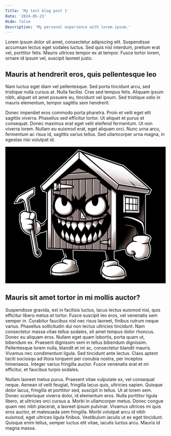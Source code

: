 ```yaml
---
Title: 'My test blog post 1'
Date: '2024-05-23'
Hide: false
Description: 'My personal experience with lorem ipsum.'
---
```


Lorem ipsum dolor sit amet, consectetur adipiscing elit. Suspendisse accumsan lectus eget sodales luctus. Sed quis nisl interdum, pretium erat vel, porttitor felis. Mauris ultrices tempor ex at tempor. Fusce tortor lorem, ornare id ipsum vel, suscipit laoreet justo. 

## Mauris at hendrerit eros, quis pellentesque leo

Nam luctus eget diam vel pellentesque. Sed porta tincidunt arcu, sed tristique nulla cursus at. Nulla facilisi. Cras sed tempus felis. Aliquam ipsum nibh, aliquet sit amet posuere eu, tincidunt vel ipsum. Sed tristique odio in mauris elementum, tempor sagittis sem hendrerit.

Donec imperdiet eros commodo porta pharetra. Proin et velit eget elit sagittis viverra. Phasellus sed efficitur tortor. Ut aliquet et purus et consequat. Donec maximus erat eget velit eleifend fermentum. Ut non viverra lorem. Nullam eu euismod erat, eget aliquam orci. Nunc urna arcu, fermentum ac risus id, sagittis varius tellus. Sed ullamcorper urna magna, in egestas nisi volutpat id.

![Test image](/static/dedlyshed.png)

## Mauris sit amet tortor in mi mollis auctor?

Suspendisse gravida, est in facilisis luctus, lacus lectus euismod nisl, quis efficitur libero metus et tortor. Fusce suscipit leo eros, vel venenatis sem semper in. Curabitur faucibus nisl nec risus laoreet, finibus rutrum neque varius. Phasellus sollicitudin dui non lectus ultricies tincidunt. Nam consectetur massa vitae tellus sodales, sit amet tempus dolor rhoncus. Donec eu aliquam eros. Nullam eget quam lobortis, porta quam ut, bibendum ex. Praesent dignissim sem in tellus bibendum dignissim. Pellentesque lorem nulla, blandit et mi ac, consectetur blandit mauris. Vivamus nec condimentum ligula. Sed tincidunt ante lectus. Class aptent taciti sociosqu ad litora torquent per conubia nostra, per inceptos himenaeos. Integer varius fringilla auctor. Fusce venenatis erat et mi efficitur, et faucibus turpis sodales.

Nullam laoreet metus purus. Praesent vitae vulputate ex, vel consequat neque. Aenean id velit feugiat, fringilla lacus quis, ultricies sapien. Quisque dolor lacus, fringilla et porttitor sed, suscipit in tellus. Ut at lorem sem. Donec scelerisque viverra dolor, id elementum eros. Nulla porttitor ligula libero, at ultricies orci cursus a. Morbi in ullamcorper metus. Donec congue quam nec nibh placerat, a laoreet ipsum pulvinar. Vivamus ultrices mi quis eros auctor, et malesuada sem fringilla. Morbi volutpat arcu id nibh euismod, eget ultrices ligula finibus. Vestibulum iaculis ut ex eget tincidunt. Quisque enim tellus, semper luctus elit vitae, iaculis luctus arcu. Mauris id magna massa.